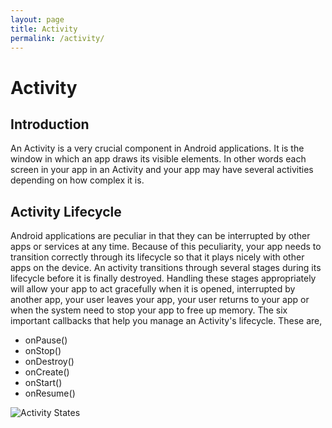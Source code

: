 ```yaml
---
layout: page
title: Activity
permalink: /activity/
---
```


# Activity

## Introduction

An Activity is a very crucial component in Android applications. It is the window in which an app draws its visible elements. In other words each screen in your app in an Activity and your app may have several activities depending on how complex it is.

## Activity Lifecycle

Android applications are peculiar in that they can be interrupted by other apps or services at any time. Because of this peculiarity, your app needs to transition correctly through its lifecycle so that it plays nicely with other apps on the device. An activity transitions through several stages during its lifecycle before it is finally destroyed. Handling these stages appropriately will allow your app to act gracefully when it is opened, interrupted by another app, your user leaves your app, your user returns to your app or when the system need to stop your app to free up memory. The six important callbacks that help you manage an Activity's lifecycle. These are,

* onPause()
* onStop()
* onDestroy()
* onCreate()
* onStart()
* onResume()

![Activity States](../images/activity_states.png)